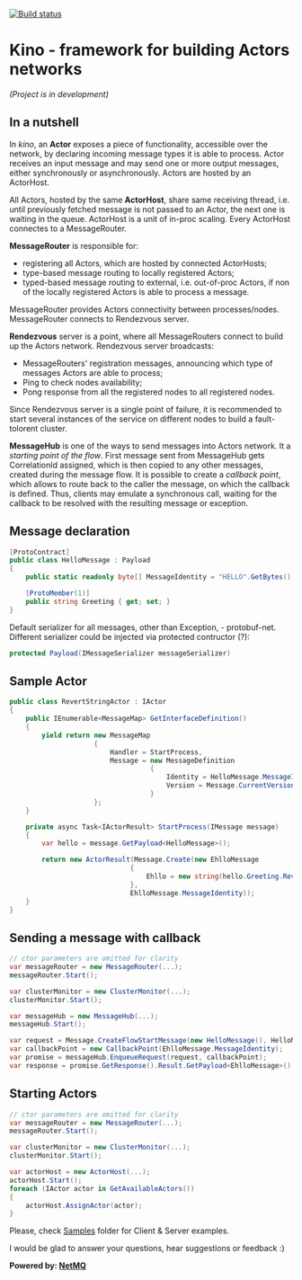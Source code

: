 [![Build status](https://ci.appveyor.com/api/projects/status/khn5imataa5uw4oj?svg=true)](https://ci.appveyor.com/project/iiwaasnet/kino)
# Kino - framework for building Actors networks
*(Project is in development)*
## In a nutshell

In *kino*, an **Actor** exposes a piece of functionality, accessible over the network, by declaring incoming message types it is able to process.
Actor receives an input message and may send one or more output messages, either synchronously or asynchronously. Actors are hosted by an ActorHost.


All Actors, hosted by the same **ActorHost**, share same receiving thread, i.e. until previously fetched message is not passed to an Actor, the next one is waiting in the queue.
ActorHost is a unit of in-proc scaling. Every ActorHost connectes to a MessageRouter.


**MessageRouter** is responsible for:
  * registering all Actors, which are hosted by connected ActorHosts;
  * type-based message routing to locally registered Actors;
  * typed-based message routing to external, i.e. out-of-proc Actors, if non of the locally registered Actors is able to process a message.

MessageRouter provides Actors connectivity between processes/nodes. MessageRouter connects to Rendezvous server.


**Rendezvous** server is a point, where all MessageRouters connect to build up the Actors network. 
Rendezvous server broadcasts:
  * MessageRouters' registration messages, announcing which type of messages Actors are able to process;
  * Ping to check nodes availability;
  * Pong response from all the registered nodes to all registered nodes.

Since Rendezvous server is a single point of failure, it is recommended to start several instances of the service on different nodes to build a fault-tolorent cluster.


**MessageHub** is one of the ways to send messages into Actors network. It a *starting point of the flow*. First message sent from MessageHub gets CorrelationId assigned, 
which is then copied to any other messages, created during the message flow. It is possible to create a *callback point*, which allows to route back to the caller the message, 
on which the callback is defined. Thus, clients may emulate a synchronous call, waiting for the callback to be resolved with the resulting message or exception.


## Message declaration
```csharp
[ProtoContract]
public class HelloMessage : Payload
{
    public static readonly byte[] MessageIdentity = "HELLO".GetBytes();

    [ProtoMember(1)]
    public string Greeting { get; set; }
}
```
Default serializer for all messages, other than Exception, - protobuf-net. Different serializer could be injected via protected contructor (?):
```csharp
protected Payload(IMessageSerializer messageSerializer)
```

## Sample Actor
```csharp
public class RevertStringActor : IActor
{
    public IEnumerable<MessageMap> GetInterfaceDefinition()
    {
        yield return new MessageMap
                     {
                         Handler = StartProcess,
                         Message = new MessageDefinition
                                   {
                                       Identity = HelloMessage.MessageIdentity,
                                       Version = Message.CurrentVersion
                                   }
                     };
    }

    private async Task<IActorResult> StartProcess(IMessage message)
    {
        var hello = message.GetPayload<HelloMessage>();

        return new ActorResult(Message.Create(new EhlloMessage
                              {
                                  Ehllo = new string(hello.Greeting.Reverse().ToArray())
                              },
                              EhlloMessage.MessageIdentity));
    }
}
```

## Sending a message with callback
```csharp
// ctor parameters are omitted for clarity
var messageRouter = new MessageRouter(...);
messageRouter.Start();

var clusterMonitor = new ClusterMonitor(...);
clusterMonitor.Start();

var messageHub = new MessageHub(...);
messageHub.Start();

var request = Message.CreateFlowStartMessage(new HelloMessage(), HelloMessage.MessageIdentity);
var callbackPoint = new CallbackPoint(EhlloMessage.MessageIdentity);
var promise = messageHub.EnqueueRequest(request, callbackPoint);
var response = promise.GetResponse().Result.GetPayload<EhlloMessage>();
```

## Starting Actors
```csharp
// ctor parameters are omitted for clarity
var messageRouter = new MessageRouter(...);
messageRouter.Start();

var clusterMonitor = new ClusterMonitor(...);
clusterMonitor.Start();

var actorHost = new ActorHost(...);
actorHost.Start();
foreach (IActor actor in GetAvailableActors())
{
    actorHost.AssignActor(actor);
}
```
Please, check [Samples](https://github.com/iiwaasnet/kino/tree/master/src/Samples) folder for Client & Server examples.

I would be glad to answer your questions, hear suggestions or feedback :)

**Powered by: [NetMQ](https://github.com/zeromq/netmq)**
